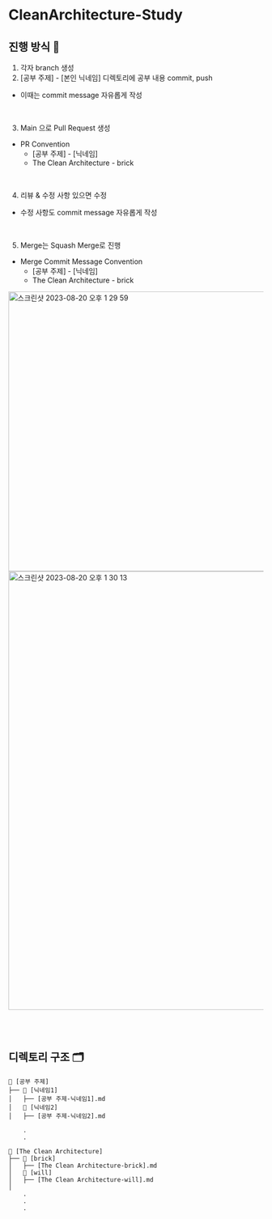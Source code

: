 # CleanArchitecture-Study

## 진행 방식 📖

1. 각자 branch 생성
2. [공부 주제] - [본인 닉네임] 디렉토리에 공부 내용 commit, push

  - 이때는 commit message 자유롭게 작성

<br>

3. Main 으로 Pull Request 생성

  - PR Convention
    - [공부 주제] - [닉네임]
    - The Clean Architecture - brick
   
<br>

4. 리뷰 & 수정 사항 있으면 수정

  - 수정 사항도 commit message 자유롭게 작성

<br>
  
5. Merge는 Squash Merge로 진행

  - Merge Commit Message Convention 
    - [공부 주제] - [닉네임]
    - The Clean Architecture - brick

<img width="553" alt="스크린샷 2023-08-20 오후 1 29 59" src="https://github.com/Uncle-Bobs-Nephews/CleanArchitecture-Study/assets/98168685/cd688fae-19cf-4811-bdfb-561f41d7d8c5">
<img width="867" alt="스크린샷 2023-08-20 오후 1 30 13" src="https://github.com/Uncle-Bobs-Nephews/CleanArchitecture-Study/assets/98168685/bea08d4f-6b5c-4706-941a-bb155b3e41be">


<br><br>

## 디렉토리 구조 🗂️

```
📂 [공부 주제] 
├── 📂 [닉네임1]
│   ├── [공부 주제-닉네임1].md
│   📂 [닉네임2]
│   ├── [공부 주제-닉네임2].md

    .
    .

📂 [The Clean Architecture] 
├── 📂 [brick]
│   ├── [The Clean Architecture-brick].md
│   📂 [will]
│   ├── [The Clean Architecture-will].md  
│   
    .
    .
    .
```
